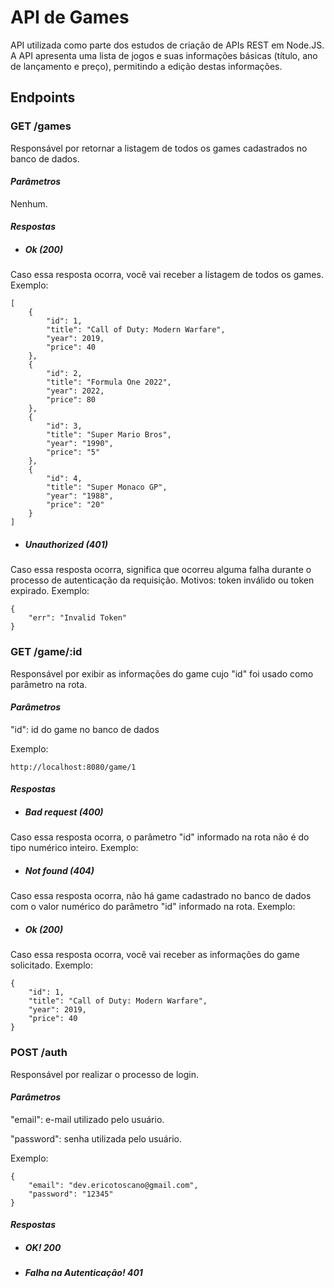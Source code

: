 # API de Games

API utilizada como parte dos estudos de criação de APIs REST em Node.JS. A API apresenta uma lista de jogos e suas informações básicas (título, ano de lançamento e preço), permitindo a edição destas informações.

## Endpoints

### GET /games

Responsável por retornar a listagem de todos os games cadastrados no banco de dados.

#### _Parâmetros_

Nenhum.

#### _Respostas_

- ##### Ok (200)

Caso essa resposta ocorra, você vai receber a listagem de todos os games. Exemplo:

```
[
    {
        "id": 1,
        "title": "Call of Duty: Modern Warfare",
        "year": 2019,
        "price": 40
    },
    {
        "id": 2,
        "title": "Formula One 2022",
        "year": 2022,
        "price": 80
    },
    {
        "id": 3,
        "title": "Super Mario Bros",
        "year": "1990",
        "price": "5"
    },
    {
        "id": 4,
        "title": "Super Monaco GP",
        "year": "1988",
        "price": "20"
    }
]
```

- ##### Unauthorized (401)

Caso essa resposta ocorra, significa que ocorreu alguma falha durante o processo de autenticação da requisição. Motivos: token inválido ou token expirado. Exemplo:

```
{
    "err": "Invalid Token"
}
```

### GET /game/:id

Responsável por exibir as informações do game cujo "id" foi usado como parâmetro na rota.

#### _Parâmetros_

"id": id do game no banco de dados

Exemplo:

```
http://localhost:8080/game/1
```

#### _Respostas_

- ##### Bad request (400)

Caso essa resposta ocorra, o parâmetro "id" informado na rota não é do tipo numérico inteiro. Exemplo:

- ##### Not found (404)

Caso essa resposta ocorra, não há game cadastrado no banco de dados com o valor numérico do parâmetro "id" informado na rota. Exemplo:

- ##### Ok (200)

Caso essa resposta ocorra, você vai receber as informações do game solicitado. Exemplo:

```
{
    "id": 1,
    "title": "Call of Duty: Modern Warfare",
    "year": 2019,
    "price": 40
}
```

### POST /auth

Responsável por realizar o processo de login.

#### _Parâmetros_

"email": e-mail utilizado pelo usuário.

"password": senha utilizada pelo usuário.

Exemplo:

```
{
    "email": "dev.ericotoscano@gmail.com",
    "password": "12345"
}
```

#### _Respostas_

- ##### OK! 200

- ##### Falha na Autenticação! 401
